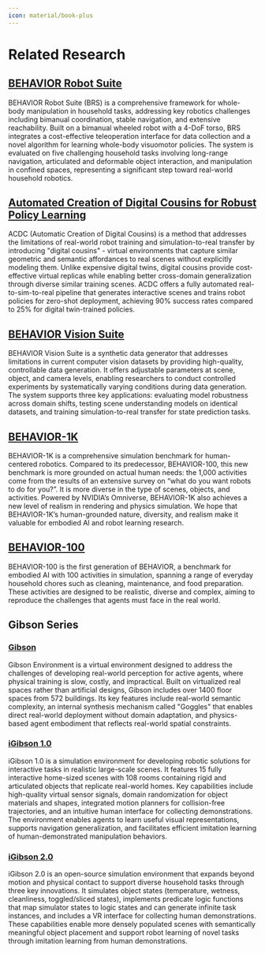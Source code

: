 ```yaml
---
icon: material/book-plus
---
```


# **Related Research**

## [BEHAVIOR Robot Suite](https://behavior-robot-suite.github.io/)

BEHAVIOR Robot Suite (BRS) is a comprehensive framework for whole-body manipulation in household tasks, addressing key robotics challenges including bimanual coordination, stable navigation, and extensive reachability. Built on a bimanual wheeled robot with a 4-DoF torso, BRS integrates a cost-effective teleoperation interface for data collection and a novel algorithm for learning whole-body visuomotor policies. The system is evaluated on five challenging household tasks involving long-range navigation, articulated and deformable object interaction, and manipulation in confined spaces, representing a significant step toward real-world household robotics.

## [Automated Creation of Digital Cousins for Robust Policy Learning](https://digital-cousins.github.io/)

ACDC (Automatic Creation of Digital Cousins) is a method that addresses the limitations of real-world robot training and simulation-to-real transfer by introducing "digital cousins" - virtual environments that capture similar geometric and semantic affordances to real scenes without explicitly modeling them. Unlike expensive digital twins, digital cousins provide cost-effective virtual replicas while enabling better cross-domain generalization through diverse similar training scenes. ACDC offers a fully automated real-to-sim-to-real pipeline that generates interactive scenes and trains robot policies for zero-shot deployment, achieving 90% success rates compared to 25% for digital twin-trained policies.

## [BEHAVIOR Vision Suite](https://behavior-vision-suite.github.io/)

BEHAVIOR Vision Suite is a synthetic data generator that addresses limitations in current computer vision datasets by providing high-quality, controllable data generation. It offers adjustable parameters at scene, object, and camera levels, enabling researchers to conduct controlled experiments by systematically varying conditions during data generation. The system supports three key applications: evaluating model robustness across domain shifts, testing scene understanding models on identical datasets, and training simulation-to-real transfer for state prediction tasks.

## [BEHAVIOR-1K](https://behavior.stanford.edu/behavior-1k)

BEHAVIOR-1K is a comprehensive simulation benchmark for human-centered robotics. Compared to its predecessor, BEHAVIOR-100, this new benchmark is more grounded on actual human needs: the 1,000 activities come from the results of an extensive survey on “what do you want robots to do for you?”. It is more diverse in the type of scenes, objects, and activities. Powered by NVIDIA’s Omniverse, BEHAVIOR-1K also achieves a new level of realism in rendering and physics simulation. We hope that BEHAVIOR-1K’s human-grounded nature, diversity, and realism make it valuable for embodied AI and robot learning research.

## [BEHAVIOR-100](https://behavior.stanford.edu/behavior-100)

BEHAVIOR-100 is the first generation of BEHAVIOR, a benchmark for embodied AI with 100 activities in simulation, spanning a range of everyday household chores such as cleaning, maintenance, and food preparation. These activities are designed to be realistic, diverse and complex, aiming to reproduce the challenges that agents must face in the real world.

## Gibson Series

### [Gibson](http://gibsonenv.stanford.edu/)

Gibson Environment is a virtual environment designed to address the challenges of developing real-world perception for active agents, where physical training is slow, costly, and impractical. Built on virtualized real spaces rather than artificial designs, Gibson includes over 1400 floor spaces from 572 buildings. Its key features include real-world semantic complexity, an internal synthesis mechanism called "Goggles" that enables direct real-world deployment without domain adaptation, and physics-based agent embodiment that reflects real-world spatial constraints.

### [iGibson 1.0](https://svl.stanford.edu/igibson/)

iGibson 1.0 is a simulation environment for developing robotic solutions for interactive tasks in realistic large-scale scenes. It features 15 fully interactive home-sized scenes with 108 rooms containing rigid and articulated objects that replicate real-world homes. Key capabilities include high-quality virtual sensor signals, domain randomization for object materials and shapes, integrated motion planners for collision-free trajectories, and an intuitive human interface for collecting demonstrations. The environment enables agents to learn useful visual representations, supports navigation generalization, and facilitates efficient imitation learning of human-demonstrated manipulation behaviors.

### [iGibson 2.0](https://svl.stanford.edu/igibson/)

iGibson 2.0 is an open-source simulation environment that expands beyond motion and physical contact to support diverse household tasks through three key innovations. It simulates object states (temperature, wetness, cleanliness, toggled/sliced states), implements predicate logic functions that map simulator states to logic states and can generate infinite task instances, and includes a VR interface for collecting human demonstrations. These capabilities enable more densely populated scenes with semantically meaningful object placement and support robot learning of novel tasks through imitation learning from human demonstrations.

